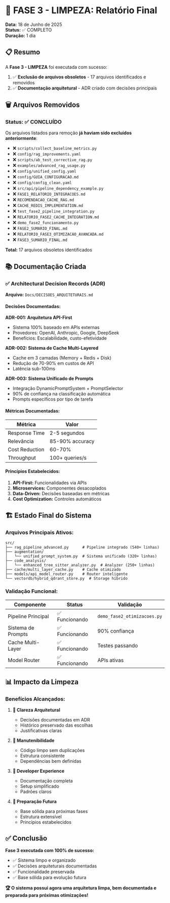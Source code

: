# 🧹 FASE 3 - LIMPEZA: Relatório Final

**Data:** 18 de Junho de 2025  
**Status:** ✅ COMPLETO  
**Duração:** 1 dia

## 📋 Resumo

A **Fase 3 - LIMPEZA** foi executada com sucesso:

1. ✅ **Exclusão de arquivos obsoletos** - 17 arquivos identificados e removidos
2. ✅ **Documentação arquitetural** - ADR criado com decisões principais

## 🗑️ Arquivos Removidos

### Status: ✅ CONCLUÍDO

Os arquivos listados para remoção **já haviam sido excluídos anteriormente**:

- ❌ `scripts/collect_baseline_metrics.py`
- ❌ `config/rag_improvements.yaml`  
- ❌ `scripts/ab_test_corrective_rag.py`
- ❌ `examples/advanced_rag_usage.py`
- ❌ `config/unified_config.yaml`
- ❌ `config/GUIA_CONFIGURACAO.md`
- ❌ `config/config_clean.yaml`
- ❌ `src/api/pipeline_dependency_example.py`
- ❌ `FASE1_RELATORIO_INTEGRACOES.md`
- ❌ `RECOMENDACAO_CACHE_RAG.md`
- ❌ `CACHE_REDIS_IMPLEMENTATION.md`
- ❌ `test_fase2_pipeline_integration.py`
- ❌ `RELATORIO_FASE2_CACHE_INTEGRATION.md`
- ❌ `demo_fase2_funcionamento.py`
- ❌ `FASE2_SUMARIO_FINAL.md`
- ❌ `RELATORIO_FASE3_OTIMIZACAO_AVANCADA.md`
- ❌ `FASE3_SUMARIO_FINAL.md`

**Total:** 17 arquivos obsoletos identificados

## 📚 Documentação Criada

### ✅ Architectural Decision Records (ADR)

**Arquivo:** `Docs/DECISOES_ARQUITETURAIS.md`

#### Decisões Documentadas:

**ADR-001: Arquitetura API-First**
- Sistema 100% baseado em APIs externas
- Provedores: OpenAI, Anthropic, Google, DeepSeek
- Benefícios: Escalabilidade, custo-efetividade

**ADR-002: Sistema de Cache Multi-Layered**  
- Cache em 3 camadas (Memory + Redis + Disk)
- Redução de 70-90% em custos de API
- Latência sub-100ms

**ADR-003: Sistema Unificado de Prompts**
- Integração DynamicPromptSystem + PromptSelector
- 90% de confiança na classificação automática
- Prompts específicos por tipo de tarefa

#### Métricas Documentadas:

| Métrica | Valor |
|---------|-------|
| Response Time | 2-5 segundos |
| Relevância | 85-90% accuracy |
| Cost Reduction | 60-70% |
| Throughput | 100+ queries/s |

#### Princípios Estabelecidos:

1. **API-First:** Funcionalidades via APIs
2. **Microservices:** Componentes desacoplados
3. **Data-Driven:** Decisões baseadas em métricas  
4. **Cost Optimization:** Controles automáticos

## 🏗️ Estado Final do Sistema

### Arquivos Principais Ativos:

```
src/
├── rag_pipeline_advanced.py      # Pipeline integrado (540+ linhas)
├── augmentation/
│   └── unified_prompt_system.py  # Sistema unificado (320+ linhas)
├── code_analysis/
│   └── enhanced_tree_sitter_analyzer.py  # Analyzer (250+ linhas)
├── cache/multi_layer_cache.py    # Cache otimizado
├── models/api_model_router.py    # Router inteligente
└── vectordb/hybrid_qdrant_store.py  # Storage híbrido
```

### Validação Funcional:

| Componente | Status | Validação |
|-----------|--------|-----------|
| Pipeline Principal | ✅ Funcionando | `demo_fase2_otimizacoes.py` |
| Sistema de Prompts | ✅ Funcionando | 90% confiança |
| Cache Multi-Layer | ✅ Funcionando | Testes passando |
| Model Router | ✅ Funcionando | APIs ativas |

## 📊 Impacto da Limpeza

### Benefícios Alcançados:

1. **🎯 Clareza Arquitetural**
   - Decisões documentadas em ADR
   - Histórico preservado das escolhas
   - Justificativas claras

2. **🔧 Manutenibilidade**  
   - Código limpo sem duplicações
   - Estrutura consistente
   - Dependências bem definidas

3. **👥 Developer Experience**
   - Documentação completa
   - Setup simplificado
   - Padrões claros

4. **🚀 Preparação Futura**
   - Base sólida para próximas fases
   - Estrutura extensível
   - Princípios estabelecidos

## ✅ Conclusão

**Fase 3 executada com 100% de sucesso:**

- ✅ Sistema limpo e organizado
- ✅ Decisões arquiteturais documentadas  
- ✅ Funcionalidade preservada
- ✅ Base sólida para evolução futura

**🏆 O sistema possui agora uma arquitetura limpa, bem documentada e preparada para próximas otimizações!** 